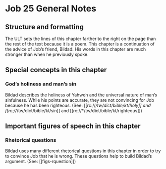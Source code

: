 # Job 25 General Notes
## Structure and formatting

The ULT sets the lines of this chapter farther to the right on the page than the rest of the text because it is a poem. This chapter is a continuation of the advice of Job’s friend, Bildad. His words in this chapter are much stronger than when he previously spoke.

## Special concepts in this chapter

### God’s holiness and man’s sin
Bildad describes the holiness of Yahweh and the universal nature of man’s sinfulness. While his points are accurate, they are not convincing for Job because he has been righteous. (See: [[rc://*/tw/dict/bible/kt/holy]] and [[rc://*/tw/dict/bible/kt/sin]] and [[rc://*/tw/dict/bible/kt/righteous]])

## Important figures of speech in this chapter

### Rhetorical questions
Bildad uses many different rhetorical questions in this chapter in order to try to convince Job that he is wrong. These questions help to build Bildad’s argument. (See: [[figs-rquestion]])